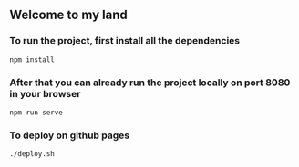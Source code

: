 ## Welcome to my land

### To run the project, first install all the dependencies
```
npm install
```

### After that you can already run the project locally on port 8080 in your browser
```
npm run serve
```

### To deploy on github pages
```
./deploy.sh
```
